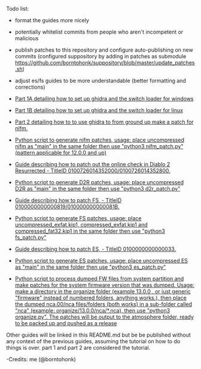 Todo list:

* format the guides more nicely
* potentially whitelist commits from people who aren't incompetent or malicious
* publish patches to this repository and configure auto-publishing on new commits (configured suppository by adding in patches as submodule https://github.com/borntohonk/suppository/blob/master/update_patches.sh)
* adjust es/fs guides to be more understandable (better formatting and corrections)

* [Part 1A detailing how to set up ghidra and the switch loader for windows](Part1A-WindowsSetup.MD)
* [Part 1B detailing how to set up ghidra and the switch loader for linux](Part1B-LinuxSetup.MD)
* [Part 2 detailing how to to use ghidra to from ground up make a patch for nifm.](Part2.MD)
* [Python script to generate nifm patches, usage: place uncompressed nifm as "main" in the same folder then use "python3 nifm_patch.py" (pattern applicable for 12.0.0 and up)](nifm_patch.py)
* [Guide describing how to patch out the online check in Diablo 2 Resurrected - TitleID 0100726014352000/0100726014352800.](D2R-0100726014352800-65536-v131072.md)
* [Python script to generate D2R patches, usage: place uncompressed D2R as "main" in the same folder then use "python3 d2r_patch.py"](d2r_patch.py)
* [Guide describing how to patch FS, - TitleID 0100000000000819/010000000000081B.](FS-010000000000081B-0100000000000819.md)
* [Python script to generate FS patches, usage: place uncompressed_exfat.kip1, compressed_exfat.kip1 and compressed_fat32.kip1 in the same folder then use "python3 fs_patch.py"](fs_patch.py)
* [Guide describing how to patch ES, - TitleID 0100000000000033.](ES-0100000000000033.md)
* [Python script to generate ES patches, usage: place uncompressed ES as "main" in the same folder then use "python3 es_patch.py"](es_patch.py)



* [Python script to process dumped FW files from system partition and make patches for the system firmware version that was dumped. Usage: make a directory in the organize folder (example 13.0.0 , or just generic "firmware" instead of numbered folders, anything works.), then place the dumped nca.00/nca files/folders (both works) in a sub-folder called "nca" (example: organize/13.0.0/nca/*.nca), then use "python3 organize.py". The patches will be output to the atmosphere folder, ready to be packed up and pushed as a release](organize/organize.py)

Other guides will be linked in this README.md but be be published without any context of the previous guides, assuming the tutorial on how to do things is over. part 1 and part 2 are considered the tutorial.

-Credits: me (@borntohonk)
